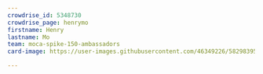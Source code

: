 ```yaml
---
crowdrise_id: 5348730
crowdrise_page: henrymo
firstname: Henry
lastname: Mo
team: moca-spike-150-ambassadors
card-image: https://user-images.githubusercontent.com/46349226/58298395-51648d00-7da9-11e9-8b6b-5c60f5dee8be.JPG

---
```

